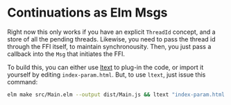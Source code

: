 # Continuations as Elm Msgs

Right now this only works if you have an explicit `ThreadId` concept, and a
store of all the pending threads. Likewise, you need to pass the thread id
through the FFI itself, to maintain synchronousity. Then, you just pass a
callback into the `Msg` that initiates the FFI.

To build this, you can either use [ltext](http://ltext.github.io) to plug-in the
code, or import it yourself by editing `index-param.html`. But, to use `ltext`, just
issue this command:

```bash
elm make src/Main.elm --output dist/Main.js && ltext "index-param.html dist/Main.js" > index.html
```
